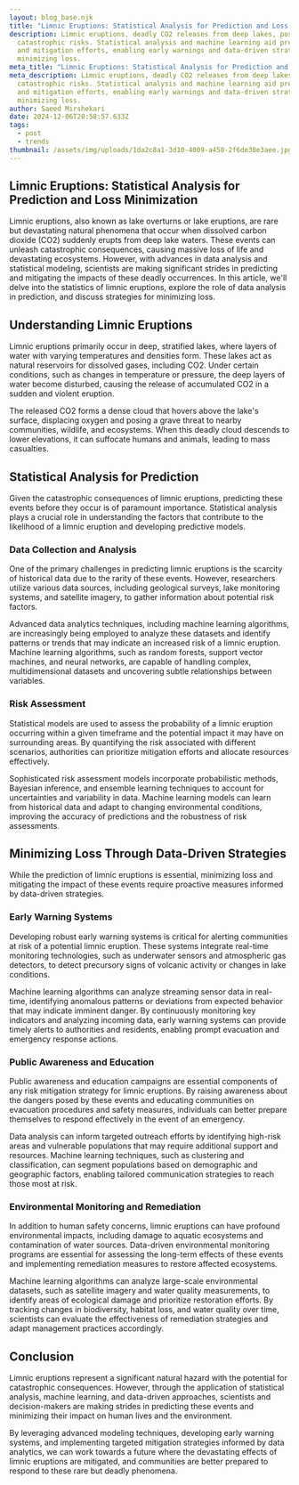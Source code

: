 ```yaml
---
layout: blog_base.njk
title: "Limnic Eruptions: Statistical Analysis for Prediction and Loss Minimization"
description: Limnic eruptions, deadly CO2 releases from deep lakes, pose
  catastrophic risks. Statistical analysis and machine learning aid prediction
  and mitigation efforts, enabling early warnings and data-driven strategies for
  minimizing loss.
meta_title: "Limnic Eruptions: Statistical Analysis for Prediction and Loss Minimization"
meta_description: Limnic eruptions, deadly CO2 releases from deep lakes, pose
  catastrophic risks. Statistical analysis and machine learning aid prediction
  and mitigation efforts, enabling early warnings and data-driven strategies for
  minimizing loss.
author: Saeed Mirshekari
date: 2024-12-06T20:58:57.633Z
tags:
  - post
  - trends
thumbnail: /assets/img/uploads/1da2c8a1-3d10-4009-a450-2f6de38e3aee.jpg
---
```

## Limnic Eruptions: Statistical Analysis for Prediction and Loss Minimization

Limnic eruptions, also known as lake overturns or lake eruptions, are rare but devastating natural phenomena that occur when dissolved carbon dioxide (CO2) suddenly erupts from deep lake waters. These events can unleash catastrophic consequences, causing massive loss of life and devastating ecosystems. However, with advances in data analysis and statistical modeling, scientists are making significant strides in predicting and mitigating the impacts of these deadly occurrences. In this article, we'll delve into the statistics of limnic eruptions, explore the role of data analysis in prediction, and discuss strategies for minimizing loss.

## Understanding Limnic Eruptions

Limnic eruptions primarily occur in deep, stratified lakes, where layers of water with varying temperatures and densities form. These lakes act as natural reservoirs for dissolved gases, including CO2. Under certain conditions, such as changes in temperature or pressure, the deep layers of water become disturbed, causing the release of accumulated CO2 in a sudden and violent eruption.

The released CO2 forms a dense cloud that hovers above the lake's surface, displacing oxygen and posing a grave threat to nearby communities, wildlife, and ecosystems. When this deadly cloud descends to lower elevations, it can suffocate humans and animals, leading to mass casualties.

## Statistical Analysis for Prediction

Given the catastrophic consequences of limnic eruptions, predicting these events before they occur is of paramount importance. Statistical analysis plays a crucial role in understanding the factors that contribute to the likelihood of a limnic eruption and developing predictive models.

### Data Collection and Analysis

One of the primary challenges in predicting limnic eruptions is the scarcity of historical data due to the rarity of these events. However, researchers utilize various data sources, including geological surveys, lake monitoring systems, and satellite imagery, to gather information about potential risk factors.

Advanced data analytics techniques, including machine learning algorithms, are increasingly being employed to analyze these datasets and identify patterns or trends that may indicate an increased risk of a limnic eruption. Machine learning algorithms, such as random forests, support vector machines, and neural networks, are capable of handling complex, multidimensional datasets and uncovering subtle relationships between variables.

### Risk Assessment

Statistical models are used to assess the probability of a limnic eruption occurring within a given timeframe and the potential impact it may have on surrounding areas. By quantifying the risk associated with different scenarios, authorities can prioritize mitigation efforts and allocate resources effectively.

Sophisticated risk assessment models incorporate probabilistic methods, Bayesian inference, and ensemble learning techniques to account for uncertainties and variability in data. Machine learning models can learn from historical data and adapt to changing environmental conditions, improving the accuracy of predictions and the robustness of risk assessments.

## Minimizing Loss Through Data-Driven Strategies

While the prediction of limnic eruptions is essential, minimizing loss and mitigating the impact of these events require proactive measures informed by data-driven strategies.

### Early Warning Systems

Developing robust early warning systems is critical for alerting communities at risk of a potential limnic eruption. These systems integrate real-time monitoring technologies, such as underwater sensors and atmospheric gas detectors, to detect precursory signs of volcanic activity or changes in lake conditions.

Machine learning algorithms can analyze streaming sensor data in real-time, identifying anomalous patterns or deviations from expected behavior that may indicate imminent danger. By continuously monitoring key indicators and analyzing incoming data, early warning systems can provide timely alerts to authorities and residents, enabling prompt evacuation and emergency response actions.

### Public Awareness and Education

Public awareness and education campaigns are essential components of any risk mitigation strategy for limnic eruptions. By raising awareness about the dangers posed by these events and educating communities on evacuation procedures and safety measures, individuals can better prepare themselves to respond effectively in the event of an emergency.

Data analysis can inform targeted outreach efforts by identifying high-risk areas and vulnerable populations that may require additional support and resources. Machine learning techniques, such as clustering and classification, can segment populations based on demographic and geographic factors, enabling tailored communication strategies to reach those most at risk.

### Environmental Monitoring and Remediation

In addition to human safety concerns, limnic eruptions can have profound environmental impacts, including damage to aquatic ecosystems and contamination of water sources. Data-driven environmental monitoring programs are essential for assessing the long-term effects of these events and implementing remediation measures to restore affected ecosystems.

Machine learning algorithms can analyze large-scale environmental datasets, such as satellite imagery and water quality measurements, to identify areas of ecological damage and prioritize restoration efforts. By tracking changes in biodiversity, habitat loss, and water quality over time, scientists can evaluate the effectiveness of remediation strategies and adapt management practices accordingly.

## Conclusion

Limnic eruptions represent a significant natural hazard with the potential for catastrophic consequences. However, through the application of statistical analysis, machine learning, and data-driven approaches, scientists and decision-makers are making strides in predicting these events and minimizing their impact on human lives and the environment.

By leveraging advanced modeling techniques, developing early warning systems, and implementing targeted mitigation strategies informed by data analytics, we can work towards a future where the devastating effects of limnic eruptions are mitigated, and communities are better prepared to respond to these rare but deadly phenomena.